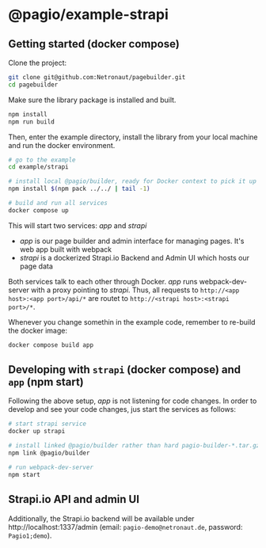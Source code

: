 # @pagio/example-strapi

## Getting started (docker compose)

Clone the project:

```bash
git clone git@github.com:Netronaut/pagebuilder.git
cd pagebuilder
```

Make sure the library package is installed and built.

```bash
npm install
npm run build
```

Then, enter the example directory, install the library from your local machine and run the docker environment.

```bash
# go to the example
cd example/strapi

# install local @pagio/builder, ready for Docker context to pick it up
npm install $(npm pack ../../ | tail -1)

# build and run all services
docker compose up
```

This will start two services: _app_ and _strapi_

* _app_ is our page builder and admin interface for managing pages. It's web app built with webpack
* _strapi_ is a dockerized Strapi.io Backend and Admin UI which hosts our page data

Both services talk to each other through Docker. _app_ runs webpack-dev-server with a proxy pointing to _strapi_. Thus, all requests to `http://<app host>:<app port>/api/*` are routet to `http://<strapi host>:<strapi port>/*`.

Whenever you change somethin in the example code, remember to re-build the docker image:

```bash
docker compose build app
```

## Developing with `strapi` (docker compose) and `app` (npm start)

Following the above setup, _app_ is not listening for code changes. In order to develop and see your code changes, jus start the services as follows:

```bash
# start strapi service
docker up strapi

# install linked @pagio/builder rather than hard pagio-builder-*.tar.gz
npm link @pagio/builder

# run webpack-dev-server 
npm start
```

## Strapi.io API and admin UI

Additionally, the Strapi.io backend will be available under http://localhost:1337/admin (email: `pagio-demo@netronaut.de`, password: `Pagio1;demo`).
